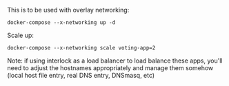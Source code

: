 
This is to be used with overlay networking:

`docker-compose --x-networking up -d`

Scale up:

`docker-compose --x-networking scale voting-app=2`

Note: if using interlock as a load balancer to load balance these apps, you'll need to adjust the hostnames appropriately and manage them somehow (local host file entry, real DNS entry, DNSmasq, etc)
